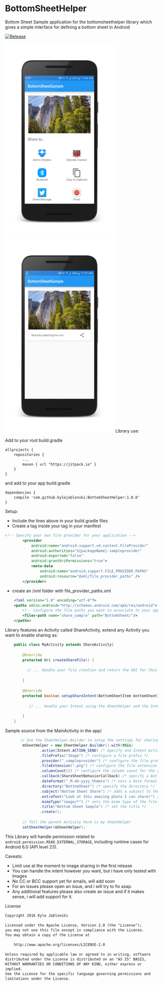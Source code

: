 # BottomSheetHelper
Bottom Sheet Sample application for the bottomsheethelper library which gives a simple interface for defining a bottom sheet in Android

[![Release](https://jitpack.io/v/kylejablonski/BottomSheetHelper.svg)](https://jitpack.io/#kylejablonski/BottomSheetHelper)

<img src="https://github.com/kylejablonski/BottomSheetHelper/blob/master/art/home.png" style="display:inline-block" width="360" height="640"/>
<img src="https://github.com/kylejablonski/BottomSheetHelper/blob/master/art/home_2.png" style="display:inline-block" width="360" height="640"/>
Library use:

Add to your root build.gradle

	allprojects {
		repositories {
			...
			maven { url "https://jitpack.io" }
		}
	}
	
and add to your app build.gradle
	
	dependencies {
		compile 'com.github.kylejablonski:BottomSheetHelper:1.0.0'
	}
	
Setup:
* Include the lines above in your build.gradle files
* Create a <provider /> tag inside your <application /> tag in your manifest

```xml
<!-- Specify your own file provider for your application -->
        <provider
            android:name="android.support.v4.content.FileProvider"
            android:authorities="${packageName}.sampleprovider"
            android:exported="false"
            android:grantUriPermissions="true">
            <meta-data
                android:name="android.support.FILE_PROVIDER_PATHS"
                android:resource="@xml/file_provider_paths" />
        </provider>
```
* create an /xml folder with file_provider_paths.xml

```xml
    <?xml version="1.0" encoding="utf-8"?>
    <paths xmlns:android="http://schemas.android.com/apk/res/android">
        <!-- Configure the file paths you want to associate to your app -->
        <files-path name="share_sample" path="BottomSheet/"/>
    </paths>
```


Library features an Activity called ShareActivity, extend any Activity you want to enable sharing as:
	
```java
	public class MyActivity extends ShareActivity{
	
	    @Override
        protected Uri createShareFile() {
    
          // ... Handle your file creation and return the URI for this file
    
        }
	
	    @Override
        protected boolean setupShareIntent(BottomSheetItem bottomSheetItem, Uri fileToShare) {
        
           // ... Handle your Intent using the SheetHelper and the Intent class
        
        }
	}
```
Sample source from the MainActivity in the app/

```java
       // Use the SheetHelper.Builder to setup the settings for sharing
        mSheetHelper = new SheetHelper.Builder().with(this)
                .action(Intent.ACTION_SEND) /* Specify and Intent Action */
                .filePrefix("Image") /* configure a file prefix */
                .provider(".sampleprovider") /* configure the file provider name */
                .fileExtension(".png") /* configure the file extension */
                .columnCount(2) /* configure the column count for the grid adapter */
                .callback(ShareSheetBehaviorCallback) /* specify a BottomSheetBehavior.BottomSheetCallback */
                .dateFormat("_M-dd-yyyy_hhmmss") /* sets a Date format for saving the file */
                .directory("BottomSheet") /* specify the directory */
                .subject("Bottom Sheet Share") /* adds a subject to the share */
                .extraText("Look at this amazing photo I can share!") /* adds some extra text to share*/
                .mimeType("image/*") /* sets the mime type of the file to share */
                .title("Bottom Sheet Sample") /* set the title */
                .create();

        // Tell the parent Activity here is my SheetHelper
        setSheetHelper(mSheetHelper);
```

This Library will handle permission related to `android.permission.READ_EXTERNAL_STORAGE`, including runtime cases for Android 6.0 (API level 23).


Caveats:
* Limit use at the moment to image sharing in the first release
* You can handle the intent however you want, but i have only tested with Images
* No CC or BCC support yet for emails, will add soon
* For an issues please open an issue, and i will try to fix asap.
* Any additional features please also create an issue and if it makes sense, i will add support for it.

License

    Copyright 2016 Kyle Jablonski

    Licensed under the Apache License, Version 2.0 (the "License");
    you may not use this file except in compliance with the License.
    You may obtain a copy of the License at

        http://www.apache.org/licenses/LICENSE-2.0

    Unless required by applicable law or agreed to in writing, software
    distributed under the License is distributed on an "AS IS" BASIS,
    WITHOUT WARRANTIES OR CONDITIONS OF ANY KIND, either express or implied.
    See the License for the specific language governing permissions and
    limitations under the License.
